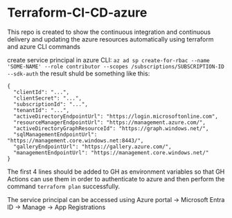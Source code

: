 # Terraform-CI-CD-azure
This repo is created to show the continuous integration and continuous delivery and updating the azure resources automatically using terraform and azure CLI commands

create service principal in azure CLI:
`az ad sp create-for-rbac --name 'SOME-NAME' --role contributor --scopes /subscriptions/SUBSCRIPTION-ID --sdk-auth`
the result shuld be something like this:
```
{
  "clientId": "...",
  "clientSecret": "...",
  "subscriptionId": "...",
  "tenantId": "...",
  "activeDirectoryEndpointUrl": "https://login.microsoftonline.com",
  "resourceManagerEndpointUrl": "https://management.azure.com/",
  "activeDirectoryGraphResourceId": "https://graph.windows.net/",
  "sqlManagementEndpointUrl": "https://management.core.windows.net:8443/",
  "galleryEndpointUrl": "https://gallery.azure.com/",
  "managementEndpointUrl": "https://management.core.windows.net/"
}
```

The first 4 lines should be added to GH as environment variables so that GH Actions can use them in order to authenticate to azure and then perform the command `terraform plan` successfully.

The service principal can be accessed using Azure portal -> Microsoft Entra ID -> Manage -> App Registrations
